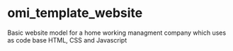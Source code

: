 # omi_template_website
Basic website model for a home working managment company which uses as code base HTML, CSS and Javascript
